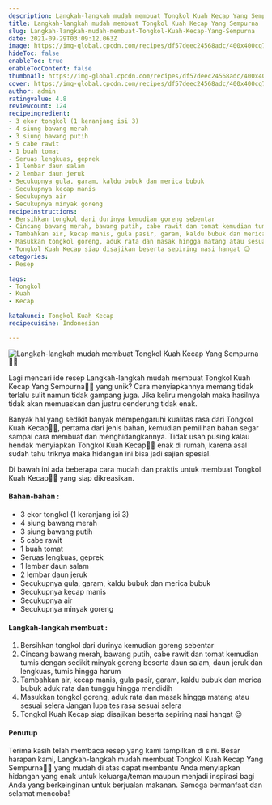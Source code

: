 ```yaml
---
description: Langkah-langkah mudah membuat Tongkol Kuah Kecap Yang Sempurna"
title: Langkah-langkah mudah membuat Tongkol Kuah Kecap Yang Sempurna
slug: Langkah-langkah-mudah-membuat-Tongkol-Kuah-Kecap-Yang-Sempurna
date: 2021-09-29T03:09:12.063Z
image: https://img-global.cpcdn.com/recipes/df57deec24568adc/400x400cq70/photo.jpg
hideToc: false
enableToc: true
enableTocContent: false
thumbnail: https://img-global.cpcdn.com/recipes/df57deec24568adc/400x400cq70/photo.jpg
cover: https://img-global.cpcdn.com/recipes/df57deec24568adc/400x400cq70/photo.jpg
author: admin
ratingvalue: 4.8
reviewcount: 124
recipeingredient:
- 3 ekor tongkol (1 keranjang isi 3)
- 4 siung bawang merah
- 3 siung bawang putih
- 5 cabe rawit
- 1 buah tomat
- Seruas lengkuas, geprek
- 1 lembar daun salam
- 2 lembar daun jeruk
- Secukupnya gula, garam, kaldu bubuk dan merica bubuk
- Secukupnya kecap manis
- Secukupnya air
- Secukupnya minyak goreng
recipeinstructions:
- Bersihkan tongkol dari durinya kemudian goreng sebentar
- Cincang bawang merah, bawang putih, cabe rawit dan tomat kemudian tumis dengan sedikit minyak goreng beserta daun salam, daun jeruk dan lengkuas, tumis hingga harum
- Tambahkan air, kecap manis, gula pasir, garam, kaldu bubuk dan merica bubuk aduk rata dan tunggu hingga mendidih
- Masukkan tongkol goreng, aduk rata dan masak hingga matang atau sesuai selera Jangan lupa tes rasa sesuai selera
- Tongkol Kuah Kecap siap disajikan beserta sepiring nasi hangat 😉
categories:
- Resep

tags:
- Tongkol
- Kuah
- Kecap

katakunci: Tongkol Kuah Kecap
recipecuisine: Indonesian

---
```


![Langkah-langkah mudah membuat Tongkol Kuah Kecap Yang Sempurna👩‍🍳](https://img-global.cpcdn.com/recipes/df57deec24568adc/400x400cq70/photo.jpg)

Lagi mencari ide resep Langkah-langkah mudah membuat Tongkol Kuah Kecap Yang Sempurna👩‍🍳 yang unik? Cara menyiapkannya memang tidak terlalu sulit namun tidak gampang juga. Jika keliru mengolah maka hasilnya tidak akan memuaskan dan justru cenderung tidak enak.

Banyak hal yang sedikit banyak mempengaruhi kualitas rasa dari Tongkol Kuah Kecap👩‍🍳, pertama dari jenis bahan, kemudian pemilihan bahan segar sampai cara membuat dan menghidangkannya. Tidak usah pusing kalau hendak menyiapkan Tongkol Kuah Kecap👩‍🍳 enak di rumah, karena asal sudah tahu triknya maka hidangan ini bisa jadi sajian spesial.

Di bawah ini ada beberapa cara mudah dan praktis untuk membuat Tongkol Kuah Kecap👩‍🍳 yang siap dikreasikan.

<!--inarticleads1-->

#### Bahan-bahan :

- 3 ekor tongkol (1 keranjang isi 3)
- 4 siung bawang merah
- 3 siung bawang putih
- 5 cabe rawit
- 1 buah tomat
- Seruas lengkuas, geprek
- 1 lembar daun salam
- 2 lembar daun jeruk
- Secukupnya gula, garam, kaldu bubuk dan merica bubuk
- Secukupnya kecap manis
- Secukupnya air
- Secukupnya minyak goreng

<!--inarticleads2-->

#### Langkah-langkah membuat :

1. Bersihkan tongkol dari durinya kemudian goreng sebentar
1. Cincang bawang merah, bawang putih, cabe rawit dan tomat kemudian tumis dengan sedikit minyak goreng beserta daun salam, daun jeruk dan lengkuas, tumis hingga harum
1. Tambahkan air, kecap manis, gula pasir, garam, kaldu bubuk dan merica bubuk aduk rata dan tunggu hingga mendidih
1. Masukkan tongkol goreng, aduk rata dan masak hingga matang atau sesuai selera Jangan lupa tes rasa sesuai selera
1. Tongkol Kuah Kecap siap disajikan beserta sepiring nasi hangat 😉

#### Penutup

Terima kasih telah membaca resep yang kami tampilkan di sini. Besar harapan kami, Langkah-langkah mudah membuat Tongkol Kuah Kecap Yang Sempurna👩‍🍳 yang mudah di atas dapat membantu Anda menyiapkan hidangan yang enak untuk keluarga/teman maupun menjadi inspirasi bagi Anda yang berkeinginan untuk berjualan makanan. Semoga bermanfaat dan selamat mencoba!